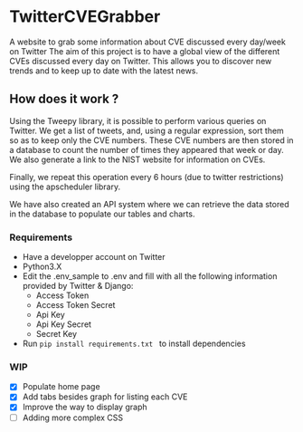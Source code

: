 # TwitterCVEGrabber
 A website to grab some information about CVE discussed every day/week on Twitter
 The aim of this project is to have a global view of the different CVEs discussed every day on Twitter. This allows you to discover new trends and to keep up to date with the latest news.
 
## How does it work ?

Using the Tweepy library, it is possible to perform various queries on Twitter. We get a list of tweets, and, using a regular expression, sort them so as to keep only the CVE numbers. These CVE numbers are then stored in a database to count the number of times they appeared that week or day. We also generate a link to the NIST website for information on CVEs.

Finally, we repeat this operation every 6 hours (due to twitter restrictions) using the apscheduler library.

We have also created an API system where we can retrieve the data stored in the database to populate our tables and charts.



### Requirements 
- Have a developper account on Twitter
- Python3.X
- Edit the .env_sample to .env and fill with all the following information provided by Twitter & Django: 
  - Access Token
  - Access Token Secret
  - Api Key
  - Api Key Secret 
  - Secret Key
 - Run `pip install requirements.txt ` to install dependencies

### WIP
- [x] Populate home page
- [x] Add tabs besides graph for listing each CVE
- [x] Improve the way to display graph
- [ ] Adding more complex CSS
